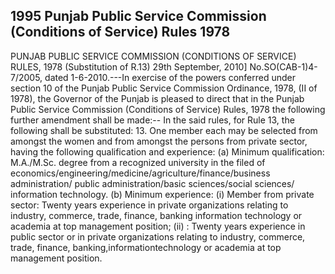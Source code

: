 ## 1995 Punjab Public Service Commission (Conditions of Service) Rules 1978
 
PUNJAB PUBLIC SERVICE COMMISSION (CONDITIONS OF SERVICE) RULES, 1978
(Substitution of R.13)
29th September, 2010]
No.SO(CAB-1)4-7/2005, dated 1-6-2010.---In exercise of the powers conferred under section 10 of the Punjab Public Service Commission Ordinance, 1978, (II of 1978), the Governor of the Punjab is pleased to direct that in the Punjab Public Service Commission (Conditions of Service) Rules, 1978 the following further amendment shall be made:--
In the said rules, for Rule 13, the following shall be substituted: 13. One member each may be selected from amongst the women and from amongst the persons from private sector, having the following qualification and experience:
(a) Minimum qualification:
M.A./M.Sc. degree from a recognized university in the filed of economics/engineering/medicine/agriculture/finance/business administration/ public administration/basic sciences/social sciences/ information technology.
(b) Minimum experience:
(i) Member from private sector: Twenty years experience in private organizations relating to industry, commerce, trade, finance, banking information technology or academia at top management position;
(ii) : Twenty years experience in public sector or in private organizations relating to industry, commerce, trade, finance, banking,informationtechnology or academia at top management position.

